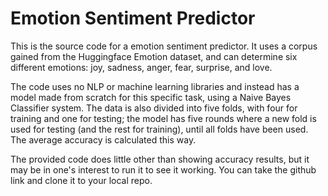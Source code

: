# Emotion Sentiment Predictor

This is the source code for a emotion sentiment predictor. It uses a corpus gained from the Huggingface Emotion dataset, and can determine six different emotions: joy, sadness, anger, fear, surprise, and love.

The code uses no NLP or machine learning libraries and instead has a model made from scratch for this specific task, using a Naive Bayes Classifier system. The data is also divided into five folds, with four for training and one for testing; the model has five rounds where a new fold is used for testing (and the rest for training), until all folds have been used. The average accuracy is calculated this way.

The provided code does little other than showing accuracy results, but it may be in one's interest to run it to see it working. You can take the github link and clone it to your local repo.
